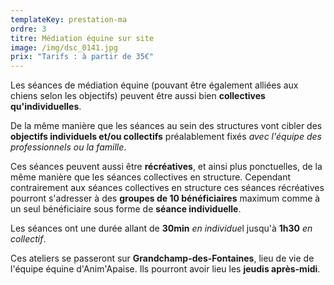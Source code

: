 ```yaml
---
templateKey: prestation-ma
ordre: 3
titre: Médiation équine sur site
image: /img/dsc_0141.jpg
prix: "Tarifs : à partir de 35€"
---
```

Les séances de médiation équine (pouvant être également alliées aux chiens selon les objectifs) peuvent être aussi bien **collectives qu'individuelles**.

De la même manière que les séances au sein des structures vont cibler des **objectifs individuels et/ou collectifs** préalablement fixés *avec l'équipe des professionnels ou la famille*.

Ces séances peuvent aussi être **récréatives**, et ainsi plus ponctuelles, de la même manière que les séances collectives en structure. Cependant contrairement aux séances collectives en structure ces séances récréatives pourront s'adresser à des **groupes de 10 bénéficiaires** maximum comme à un seul bénéficiaire sous forme de **séance individuelle**.

Les séances ont une durée allant de **30min** *en individue*l jusqu'à **1h30** *en collectif*.

Ces ateliers se passeront sur **Grandchamp-des-Fontaines**, lieu de vie de l'équipe équine d'Anim'Apaise. Ils pourront avoir lieu les **jeudis après-midi**.